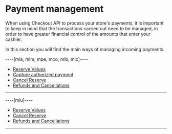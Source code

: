 # Payment management

When using Checkout API to process your store's payments, it is important to keep in mind that the transactions carried out need to be managed, in order to have greater financial control of the amounts that enter your cashier.

In this section you will find the main ways of managing incoming payments.

----[mla, mlm, mpe, mco, mlb, mlc]----
- [Reserve Values](/developers/en/docs/checkout-api/payment-management/make-value-reserve)
- [Capture authorized payment](/developers/en/docs/checkout-api/payment-management/capture-authorized-payment)
- [Cancel Reserve](/developers/en/docs/checkout-api/payment-management/cancel-reserve)
- [Refunds and Cancellations](/developers/en/docs/checkout-api/payment-management/cancellations-and-refunds)
------------

----[mlu]----
- [Reserve Values](/developers/en/docs/checkout-api/payment-management/make-value-reserve)
- [Cancel Reserve](/developers/en/docs/checkout-api/payment-management/cancel-reserve)
- [Refunds and Cancellations](/developers/en/docs/checkout-api/payment-management/cancellations-and-refunds)
------------